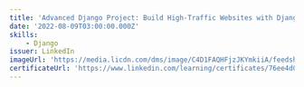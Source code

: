 ```yaml
---
title: 'Advanced Django Project: Build High-Traffic Websites with Django'
date: '2022-08-09T03:00:00.000Z'
skills:
    - Django
issuer: LinkedIn
imageUrl: 'https://media.licdn.com/dms/image/C4D1FAQHFjzJKYmkiiA/feedshare-document-cover-images_1280/0/1660044854318?e=1696374000&v=beta&t=_C-nUGTozlv8YzqSDvu9bSqDcES0zmpFlFyiBTWNC7E'
certificateUrl: 'https://www.linkedin.com/learning/certificates/76ee4d0c1fec2e89ef9418207d92ef75f8f4630b5800c22ea5552d47fba86d32?lipi=urn%3Ali%3Apage%3Ad_flagship3_profile_view_base_certifications_details%3BU0hYEK%2BGSOuXnPjDPk4NzA%3D%3D'
---
```

